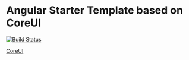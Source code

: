 # Angular Starter Template based on CoreUI

[![Build Status](https://travis-ci.org/MarioGruda/coreui-angular-starter.svg?branch=master)](https://travis-ci.org/MarioGruda/coreui-angular-starter)

[CoreUI](https://github.com/mrholek/CoreUI-Angular)
